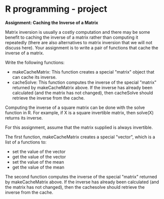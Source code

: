 R programming - project
=================================
**Assignment: Caching the Inverse of a Matrix**

Matrix inversion is usually a costly computation and there may be some benefit to caching the inverse of a matrix rather than computing it repeatedly (there are also alternatives to matrix inversion that we will not discuss here). Your assignment is to write a pair of functions that cache the inverse of a matrix.

Write the following functions:

- makeCacheMatrix: This function creates a special "matrix" object that can cache its inverse.
- cacheSolve: This function computes the inverse of the special "matrix" returned by makeCacheMatrix above. If the inverse has already been calculated (and the matrix has not changed), then cacheSolve should retrieve the inverse from the cache.

Computing the inverse of a square matrix can be done with the solve function in R. For example, if X is a square invertible matrix, then solve(X) returns its inverse.

For this assignment, assume that the matrix supplied is always invertible.



The first function, makeCacheMatrix creates a special "vector", which is a list of a functions to:
- set the value of the vector
- get the value of the vector
- set the value of the mean
- get the value of the mean

The second function computes the inverse of the special "matrix" returned by makeCacheMatrix above.
If the inverse has already been calculated (and the matrix has not changed),
then the cachesolve should retrieve the inverse from the cache.